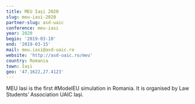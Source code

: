 ```yaml
---
title: MEU Iași 2020
slug: meu-iasi-2020
partner-slug: asd-uaic
conference: meu-iasi
year: 2020
begin: '2019-03-10'
end: '2019-03-15'
mail: meu.iasi@asd-uaic.ro
website: 'http://asd-uaic.ro/meu'
country: Romania
town: Iași
geo: '47.1622,27.4123'
---
```

MEU Iasi is the first #ModelEU simulation in Romania. It is organised by Law Students’ Association UAIC Iași.
